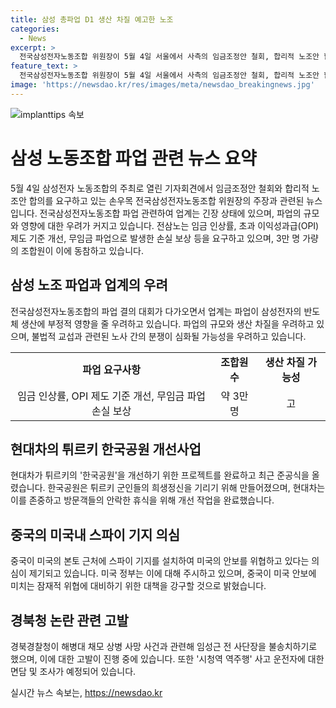 ```yaml
---
title: 삼성 총파업 D1 생산 차질 예고한 노조
categories:
  - News
excerpt: >
  전국삼성전자노동조합 위원장이 5월 4일 서울에서 사측의 임금조정안 철회, 합리적 노조안 합의, 헌법이 보장하는 노조 교섭권 인정 등을 촉구하며 총파업 결의 대회를 개최한다. 이번 파업은 삼성전자 반도체 업황에 영향을 줄 수 있음을 우려하고 있으며, 요구사항은 임금 인상률 적용, OPI 제도 개선, 무임금 파업으로 발생한 손실 보상 등이다. 파업은 생산 차질을 야기할 수 있으며, 이에 대한 업계의 긴장감이 높아지고 있다. 노조가 추가적인 단체 행동에도 나설 계획이며, 대다수는 반도체 사업 담당인 DS 부문 소속이며, 파업 규모에 따라 생산 차질이 우려된다. 7일 개최되는 총파업 결의대회에서 추가로 2차 단체 행동에도 나설 계획이다. 150자 이내 요약문이니 이렇게 정리할 수 있겠어요. 부족한 부분이 있나요?
feature_text: >
  전국삼성전자노동조합 위원장이 5월 4일 서울에서 사측의 임금조정안 철회, 합리적 노조안 합의, 헌법이 보장하는 노조 교섭권 인정 등을 촉구하며 총파업 결의 대회를 개최한다. 이번 파업은 삼성전자 반도체 업황에 영향을 줄 수 있음을 우려하고 있으며, 요구사항은 임금 인상률 적용, OPI 제도 개선, 무임금 파업으로 발생한 손실 보상 등이다. 파업은 생산 차질을 야기할 수 있으며, 이에 대한 업계의 긴장감이 높아지고 있다. 노조가 추가적인 단체 행동에도 나설 계획이며, 대다수는 반도체 사업 담당인 DS 부문 소속이며, 파업 규모에 따라 생산 차질이 우려된다. 7일 개최되는 총파업 결의대회에서 추가로 2차 단체 행동에도 나설 계획이다. 150자 이내 요약문이니 이렇게 정리할 수 있겠어요. 부족한 부분이 있나요?
image: 'https://newsdao.kr/res/images/meta/newsdao_breakingnews.jpg'
---
```


<p><img src="https://newsdao.kr/res/images/meta/newsdao_breakingnews.jpg" alt="implanttips 속보" /></p>

<h1>삼성 노동조합 파업 관련 뉴스 요약</h1>

<p data-ke-size="size16">5월 4일 삼성전자 노동조합의 주최로 열린 기자회견에서 임금조정안 철회와 합리적 노조안 합의를 요구하고 있는 손우목 전국삼성전자노동조합 위원장의 주장과 관련된 뉴스입니다. 전국삼성전자노동조합 파업 관련하여 업계는 긴장 상태에 있으며, 파업의 규모와 영향에 대한 우려가 커지고 있습니다. 전삼노는 임금 인상률, 초과 이익성과급(OPI) 제도 기준 개선, 무임금 파업으로 발생한 손실 보상 등을 요구하고 있으며, 3만 명 가량의 조합원이 이에 동참하고 있습니다.</p>

<h2 data-ke-size="size26">삼성 노조 파업과 업계의 우려</h2>

<p data-ke-size="size16">전국삼성전자노동조합의 파업 결의 대회가 다가오면서 업계는 파업이 삼성전자의 반도체 생산에 부정적 영향을 줄 우려하고 있습니다. 파업의 규모와 생산 차질을 우려하고 있으며, 불법적 교섭과 관련된 노사 간의 분쟁이 심화될 가능성을 우려하고 있습니다.</p>

<table>
    <tr>
        <td style="text-align: center; height: 17px;"><b>파업 요구사항</b></td>
        <td style="text-align: center; height: 17px;"><b>조합원 수</b></td>
        <td style="text-align: center; height: 17px;"><b>생산 차질 가능성</b></td>
    </tr>
    <tr>
        <td style="text-align: center; height: 17px;">임금 인상률, OPI 제도 기준 개선, 무임금 파업 손실 보상</td>
        <td style="text-align: center; height: 17px;">약 3만 명</td>
        <td style="text-align: center; height: 17px;">고</td>
    </tr>
</table>

<h2 data-ke-size="size26">현대차의 튀르키 한국공원 개선사업</h2>

<p data-ke-size="size16">현대차가 튀르키의 '한국공원'을 개선하기 위한 프로젝트를 완료하고 최근 준공식을 올렸습니다. 한국공원은 튀르키 군인들의 희생정신을 기리기 위해 만들어졌으며, 현대차는 이를 존중하고 방문객들의 안락한 휴식을 위해 개선 작업을 완료했습니다.</p>

<h2 data-ke-size="size26">중국의 미국내 스파이 기지 의심</h2>

<p data-ke-size="size16">중국이 미국의 본토 근처에 스파이 기지를 설치하여 미국의 안보를 위협하고 있다는 의심이 제기되고 있습니다. 미국 정부는 이에 대해 주시하고 있으며, 중국이 미국 안보에 미치는 잠재적 위협에 대비하기 위한 대책을 강구할 것으로 밝혔습니다.</p>

<h2 data-ke-size="size26">경북청 논란 관련 고발</h2>

<p data-ke-size="size16">경북경찰청이 해병대 채모 상병 사망 사건과 관련해 임성근 전 사단장을 불송치하기로 했으며, 이에 대한 고발이 진행 중에 있습니다. 또한 '시청역 역주행' 사고 운전자에 대한 면담 및 조사가 예정되어 있습니다.</p>
실시간 뉴스 속보는, <a href="https://newsdao.kr" rel="dofollow">https://newsdao.kr</a>


